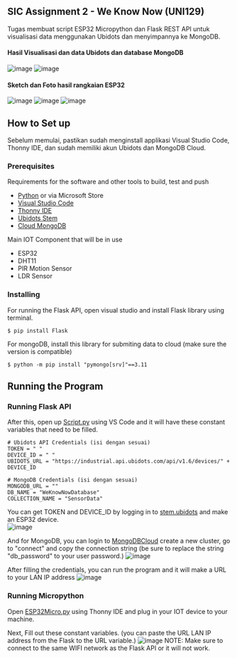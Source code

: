 ## SIC Assignment 2 - We Know Now (UNI129)

Tugas membuat script ESP32 Micropython dan Flask REST API untuk visualisasi data menggunakan Ubidots dan menyimpannya ke MongoDB.

#### Hasil Visualisasi dan data Ubidots dan database MongoDB
![image](https://github.com/user-attachments/assets/77a159e4-975f-493f-af63-23edc259d535)
![image](https://github.com/user-attachments/assets/11ddd3fa-147b-40b8-98fd-8874a3443bf2)


#### Sketch dan Foto hasil rangkaian ESP32
![image](https://github.com/user-attachments/assets/283d4c1a-afe9-4583-9747-8ef6a23e7248)
![image](https://github.com/user-attachments/assets/79bcba79-8118-4712-823a-7b117f00732d)
![image](https://github.com/user-attachments/assets/2b2e2acf-8879-43ac-af12-e288bbebd112)

## How to Set up 

Sebelum memulai, pastikan sudah menginstall applikasi Visual Studio Code, Thonny IDE, dan sudah memiliki akun Ubidots dan MongoDB Cloud.

### Prerequisites

Requirements for the software and other tools to build, test and push 
- [Python](https://www.python.org/downloads/) or via Microsoft Store
- [Visual Studio Code](https://code.visualstudio.com/)
- [Thonny IDE](https://thonny.org/)
- [Ubidots Stem](https://ubidots.com/stem)
- [Cloud MongoDB](https://cloud.mongodb.com/)

Main IOT Component that will be in use
- ESP32
- DHT11
- PIR Motion Sensor
- LDR Sensor

### Installing

For running the Flask API, open visual studio and install Flask library using terminal.

    $ pip install Flask

For mongoDB, install this library for submiting data to cloud (make sure the version is compatible)

	$ python -m pip install "pymongo[srv]"==3.11

## Running the Program

### Running Flask API 

After this, open up [Script.py](https://github.com/RasyaDevansyah/Assignment2WeKnowNow/blob/main/FlaskAPI/Script.py) using VS Code and it will have these constant variables that need to be filled.
	
 	# Ubidots API Credentials (isi dengan sesuai)
	TOKEN = " " 
	DEVICE_ID = " "
	UBIDOTS_URL = "https://industrial.api.ubidots.com/api/v1.6/devices/" + DEVICE_ID 
	
	# MongoDB Credentials (isi dengan sesuai)
	MONGODB_URL = ""
	DB_NAME = "WeKnowNowDatabase"
 	COLLECTION_NAME = "SensorData"


You can get TOKEN and DEVICE_ID by logging in to [stem.ubidots](https://stem.ubidots.com/) and make an ESP32 device.    
![image](https://github.com/user-attachments/assets/8224ca24-5f88-4996-a9c8-47be6ceba971)

And for MongoDB, you can login to [MongoDBCloud](https://cloud.mongodb.com/) create a new cluster, go to "connect" and copy the connection string (be sure to replace the string "db_password" to your user password.)
![image](https://github.com/user-attachments/assets/fd3d3b1f-1466-4fe4-824b-86520b464722)


After filling the credentials, you can run the program and it will make a URL to your LAN IP address
![image](https://github.com/user-attachments/assets/f6c8a1de-f8ca-42d2-b356-c031e737a5b0)

### Running Micropython

Open [ESP32Micro.py](https://github.com/RasyaDevansyah/Assignment2WeKnowNow/blob/main/Esp32/ESP32Micro.py) using Thonny IDE and plug in your IOT device to your machine. 

Next, Fill out these constant variables. (you can paste the URL LAN IP address from the Flask to the URL variable.)
![image](https://github.com/user-attachments/assets/3ceb73d7-ee08-4db1-b0e6-322b7faf871c)
NOTE: Make sure to connect to the same WIFI network as the Flask API or it will not work.